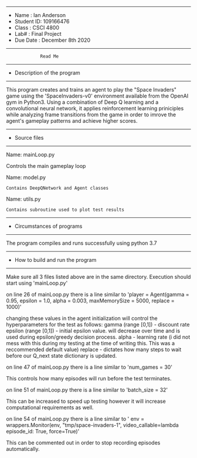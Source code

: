 *******************************************************
*  Name      :  Ian Anderson 
*  Student ID:  109166476      
*  Class     :  CSCI 4800         
*  Lab#       :  Final Project              
*  Due Date  :  December 8th 2020
*******************************************************


                 Read Me


*******************************************************
*  Description of the program
*******************************************************

This program creates and trains an agent to play the "Space Invaders" game using the 'SpaceInvaders-v0' environment
available from the OpenAI gym in Python3.  Using a combination of Deep Q learning and a convolutional neural
network, it applies reinforcement learning priniciples while analyzing frame transitions from the game in order
to imrove the agent's gameplay patterns and achieve higher scores.


*******************************************************
*  Source files
*******************************************************

Name:  mainLoop.py

   Controls the main gameplay loop

Name:  model.py

    Contains DeepQNetwork and Agent classes

Name:  utils.py

    Contains subroutine used to plot test results


   
*******************************************************
*  Circumstances of programs
*******************************************************

   The program compiles and runs successfully using python 3.7
   

*******************************************************
*  How to build and run the program
*******************************************************

Make sure all 3 files listed above are in the same directory.
Execution should start using 'mainLoop.py'

on line 26 of mainLoop.py there is a line similar to 'player = Agent(gamma = 0.95, epsilon = 1.0, alpha = 0.003, maxMemorySize = 5000, replace = 1000)'

changing these values in the agent initialization will control the hyperparameters for the test as follows:
gamma (range [0,1]) - discount rate
epsilon (range [0,1]) - initial epsilon value. will decrease over time and is used during epsilon/greedy decision process.
alpha - learning rate (i did not mess with this during my testing at the time of writing this. This was a reccommended default value)
replace - dictates how many steps to wait before our Q_next state dictionary is updated.

on line 47 of mainLoop.py there is a line similar to 'num_games = 30'

This controls how many episodes will run before the test terminates.

on line 51 of mainLoop.py there is a line similar to 'batch_size = 32'

This can be increased to speed up testing however it will increase computational requirements as well.

on line 54 of mainLoop.py there is a line similar to ' env = wrappers.Monitor(env, "tmp/space-invaders-1", video_callable=lambda episode_id: True, force=True)'

This can be commented out in order to stop recording episodes automatically.
